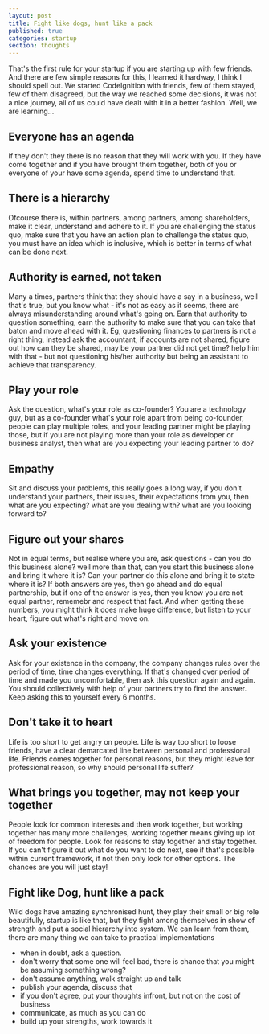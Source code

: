 ```yaml
---
layout: post
title: Fight like dogs, hunt like a pack
published: true
categories: startup 
section: thoughts
---
```


That's the first rule for your startup if you are starting up with few friends. And there are few simple reasons for this, I learned it hardway, I think I should spell out. We started CodeIgnition with friends, few of them stayed, few of them disagreed, but the way we reached some decisions, it was not a nice journey, all of us could have dealt with it in a better fashion. Well, we are learning...

## Everyone has an agenda
If they don't they there is no reason that they will work with you. If they have come together and if you have brought them together, both of you or everyone of your have some agenda, spend time to understand that. 

## There is a hierarchy
Ofcourse there is, within partners, among partners, among shareholders, make it clear, understand and adhere to it. If you are challenging the status quo, make sure that you have an action plan to challenge the status quo, you must have an idea which is inclusive, which is better in terms of what can be done next. 

## Authority is earned, not taken
Many a times, partners think that they should have a say in a business, well that's true, but you know what - it's not as easy as it seems, there are always misunderstanding around what's going on. Earn that authority to question something, earn the authority to make sure that you can take that baton and move ahead with it. Eg, questioning finances to partners is not a right thing, instead ask the accountant, if accounts are not shared, figure out how can they be shared, may be your partner did not get time? help him with that - but not questioning his/her authority but being an assistant to achieve that transparency.

## Play your role
Ask the question, what's your role as co-founder? You are a technology guy, but as a co-founder what's your role apart from being co-founder, people can play multiple roles, and your leading partner might be playing those, but if you are not playing more than your role as developer or business analyst, then what are you expecting your leading partner to do? 

## Empathy
Sit and discuss your problems, this really goes a long way, if you don't understand your partners, their issues, their expectations from you, then what are you expecting? what are you dealing with? what are you looking forward to? 

## Figure out your shares
Not in equal terms, but realise where you are, ask questions - can you do this business alone? well more than that, can you start this business alone and bring it where it is? Can your partner do this alone and bring it to state where it is? If both answers are yes, then go ahead and do equal partnership, but if one of the answer is yes, then you know you are not equal partner, rememebr and respect that fact. And when getting these numbers, you might think it does make huge difference, but listen to your heart, figure out what's right and move on.

## Ask your existence
Ask for your existence in the company, the company changes rules over the period of time, time changes everything. If that's changed over period of time and made you uncomfortable, then ask this question again and again. You should collectively with help of your partners try to find the answer. Keep asking this to yourself every 6 months.

## Don't take it to heart
Life is too short to get angry on people. Life is way too short to loose friends, have a clear demarcated line between personal and professional life. Friends comes together for personal reasons, but they might leave for professional reason, so why should personal life suffer?

## What brings you together, may not keep your together
People look for common interests and then work together, but working together has many more challenges, working together means giving up lot of freedom for people. Look for reasons to stay together and stay together. If you can't figure it out what do you want to do next, see if that's possible within current framework, if not then only look for other options. The chances are you will just stay!

## Fight like Dog, hunt like a pack
Wild dogs have amazing synchronised hunt, they play their small or big role beautifully, startup is like that, but they fight among themselves in show of strength and put a social hierarchy into system. We can learn from them, there are many thing we can take to practical implementations

* when in doubt, ask a question.
* don't worry that some one will feel bad, there is chance that you might be assuming something wrong?
* don't assume anything, walk straight up and talk
* publish your agenda, discuss that
* if you don't agree, put your thoughts infront, but not on the cost of business
* communicate, as much as you can do
* build up your strengths, work towards it


